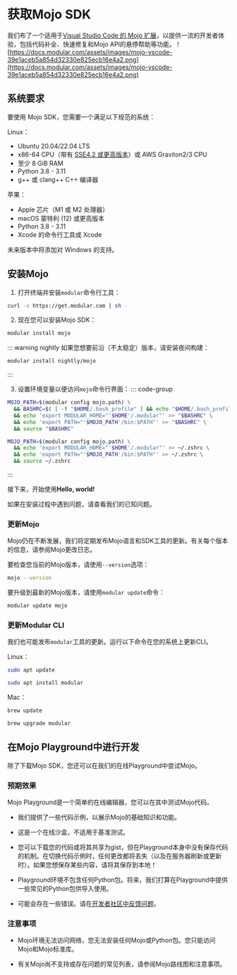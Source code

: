 # 获取Mojo SDK
我们布了一个适用于[Visual Studio Code 的 Mojo 扩展](https://marketplace.visualstudio.com/items?itemName=modular-mojotools.vscode-mojo)，以提供一流的开发者体验，包括代码补全、快速修复和Mojo API的悬停帮助等功能。
![https://docs.modular.com/assets/images/mojo-vscode-39e1aceb5a854d32330e825ecb16e4a2.png](https://docs.modular.com/assets/images/mojo-vscode-39e1aceb5a854d32330e825ecb16e4a2.png)

## 系统要求

要使用 Mojo SDK，您需要一个满足以下规范的系统：

Linux：

- Ubuntu 20.04/22.04 LTS
- x86-64 CPU（带有 [SSE4.2 或更高版本](https://www.intel.com/content/www/us/en/support/articles/000057621/processors.html)）或 AWS Graviton2/3 CPU
- 至少 8 GiB RAM
- Python 3.8 - 3.11
- g++ 或 clang++ C++ 编译器

苹果：

- Apple 芯片（M1 或 M2 处理器）
- macOS 蒙特利 (12) 或更高版本
- Python 3.8 - 3.11
- Xcode 的命令行工具或 Xcode

未来版本中将添加对 Windows 的支持。

## 安装Mojo

1. 打开终端并安装`modular`命令行工具：

```sh
curl -s https://get.modular.com | sh -
```

2. 现在您可以安装Mojo SDK：

```sh
modular install mojo
```

::: warning nightly
如果您想要前沿（不太稳定）版本，请安装夜间构建：
```sh
modular install nightly/mojo
```
:::

3. 设置环境变量以便访问`mojo`命令行界面：
::: code-group

```sh [Bash]
MOJO_PATH=$(modular config mojo.path) \
  && BASHRC=$( [ -f "$HOME/.bash_profile" ] && echo "$HOME/.bash_profile" || echo "$HOME/.bashrc" ) \
  && echo 'export MODULAR_HOME="'$HOME'/.modular"' >> "$BASHRC" \
  && echo 'export PATH="'$MOJO_PATH'/bin:$PATH"' >> "$BASHRC" \
  && source "$BASHRC"

```

```sh [ZSH]
MOJO_PATH=$(modular config mojo.path) \
  && echo 'export MODULAR_HOME="'$HOME'/.modular"' >> ~/.zshrc \
  && echo 'export PATH="'$MOJO_PATH'/bin:$PATH"' >> ~/.zshrc \
  && source ~/.zshrc
```
:::


接下来，开始使用**Hello, world!**

如果在安装过程中遇到问题，请查看我们的已知问题。


### 更新Mojo

Mojo仍在不断发展，我们将定期发布Mojo语言和SDK工具的更新。有关每个版本的信息，请参阅Mojo更改日志。

要检查您当前的Mojo版本，请使用`--version`选项：

```sh
mojo --version
```

要升级到最新的Mojo版本，请使用`modular update`命令：

```sh
modular update mojo
```

### 更新Modular CLI

我们也可能发布`modular`工具的更新。运行以下命令在您的系统上更新CLI。

Linux：

```sh
sudo apt update

sudo apt install modular
```

Mac：

```sh
brew update

brew upgrade modular
```

## 在Mojo Playground中进行开发

除了下载Mojo SDK，您还可以在我们的在线Playground中尝试Mojo。

### 预期效果

Mojo Playground是一个简单的在线编辑器，您可以在其中测试Mojo代码。

- 我们提供了一些代码示例，以展示Mojo的基础知识和功能。

- 这是一个在线沙盒，不适用于基准测试。

- 您可以下载您的代码或将其共享为gist，但在Playground本身中没有保存代码的机制。在切换代码示例时，任何更改都将丢失（以及在服务器刷新或更新时）。如果您想保存某些内容，请将其保存到本地！

- Playground环境不包含任何Python包。将来，我们打算在Playground中提供一些常见的Python包供导入使用。

- 可能会存在一些错误。请在[开发者社区中反馈问题](https://dev.mojocn.org/)。

### 注意事项

- Mojo环境无法访问网络，您无法安装任何Mojo或Python包。您只能访问Mojo和Mojo标准库。

- 有关Mojo尚不支持或存在问题的常见列表，请参阅Mojo路线图和注意事项。